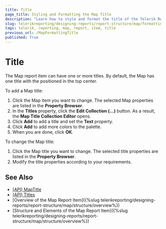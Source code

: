 ```yaml
---
title: Title
page_title: Styling and Formatting the Map Title 
description: "Learn how to style and format the title of the Telerik Reporting Map report item."
slug: telerikreporting/designing-reports/report-structure/map/formatting-a-map/title
tags: telerik, reporting, map, report, item, title
previous_url: /MapFormattingTitle
published: True
---
```


# Title

The Map report item can have one or more titles. By default, the Map has one title with the positioned in the top center. 

To add a Map title:

1. Click the Map item you want to change. The selected Map properties are listed in the __Property Browser__. 
1. In the __Titles__ property, click the __Edit Collection (…)__ button. As a result, the __Map Title Collection Editor__ opens. 
1. Click __Add__ to add a title and set the __Text__ property. 
1. Click __Add__ to add more colors to the palette. 
1. When you are done, click __OK__. 

To change the Map title:

1. Click the Map title you want to change. The selected title properties are listed in the __Property Browser__. 
1. Modify the title properties according to your requirements. 

## See Also
 
* [(API) MapTitle](/reporting/api/Telerik.Reporting.MapTitle)  
* [(API) Titles](/reporting/api/Telerik.Reporting.Map#Telerik_Reporting_Map_Titles) 
* [Overview of the Map Report Item]({%slug telerikreporting/designing-reports/report-structure/map/structure/overview%})
* [Structure and Elements of the Map Report Item]({%slug telerikreporting/designing-reports/report-structure/map/structure/overview%})
